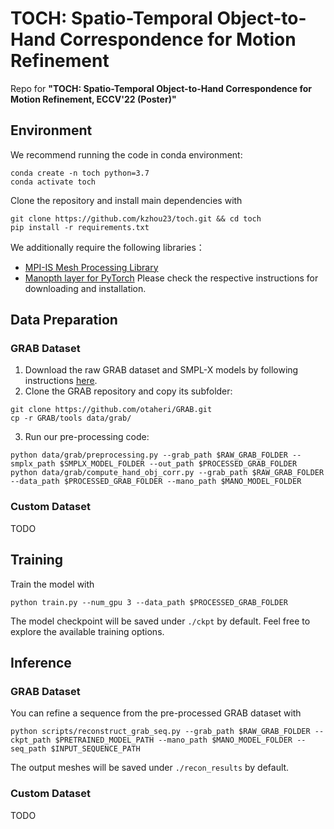 # TOCH: Spatio-Temporal Object-to-Hand Correspondence for Motion Refinement

Repo for **"TOCH: Spatio-Temporal Object-to-Hand Correspondence for Motion Refinement, ECCV'22 (Poster)"**

## Environment
We recommend running the code in conda environment:
```shell
conda create -n toch python=3.7
conda activate toch 
```
Clone the repository and install main dependencies with
```shell
git clone https://github.com/kzhou23/toch.git && cd toch 
pip install -r requirements.txt
```
We additionally require the following libraries：
- [MPI-IS Mesh Processing Library](https://github.com/MPI-IS/mesh)
- [Manopth layer for PyTorch](https://github.com/hassony2/manopth)
Please check the respective instructions for downloading and installation.

## Data Preparation
### GRAB Dataset
1. Download the raw GRAB dataset and SMPL-X models by following instructions [here](https://github.com/otaheri/GRAB).
2. Clone the GRAB repository and copy its subfolder:
```shell
git clone https://github.com/otaheri/GRAB.git
cp -r GRAB/tools data/grab/
```
3. Run our pre-processing code:
```shell
python data/grab/preprocessing.py --grab_path $RAW_GRAB_FOLDER --smplx_path $SMPLX_MODEL_FOLDER --out_path $PROCESSED_GRAB_FOLDER
python data/grab/compute_hand_obj_corr.py --grab_path $RAW_GRAB_FOLDER --data_path $PROCESSED_GRAB_FOLDER --mano_path $MANO_MODEL_FOLDER
```

### Custom Dataset
TODO

## Training
Train the model with
```shell
python train.py --num_gpu 3 --data_path $PROCESSED_GRAB_FOLDER
```
The model checkpoint will be saved under `./ckpt` by default. Feel free to explore the available training options.
## Inference
### GRAB Dataset
You can refine a sequence from the pre-processed GRAB dataset with
```shell
python scripts/reconstruct_grab_seq.py --grab_path $RAW_GRAB_FOLDER --ckpt_path $PRETRAINED_MODEL_PATH --mano_path $MANO_MODEL_FOLDER --seq_path $INPUT_SEQUENCE_PATH
```
The output meshes will be saved under `./recon_results` by default.

### Custom Dataset
TODO
